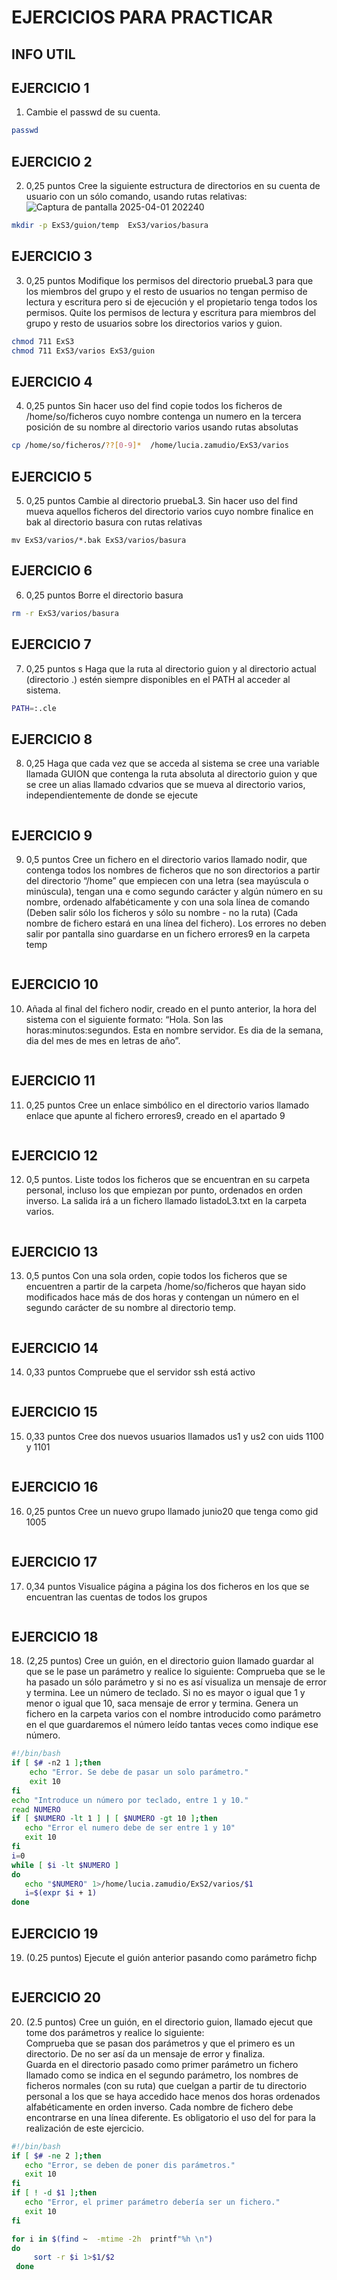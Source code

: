# EJERCICIOS PARA PRACTICAR
## INFO UTIL


## EJERCICIO 1
 1) Cambie el passwd de su cuenta.
 ```bash
passwd  
```
## EJERCICIO 2
 2) 0,25 puntos Cree la siguiente estructura de directorios en su cuenta de usuario con un sólo
 comando, usando rutas relativas:
 ![Captura de pantalla 2025-04-01 202240](https://github.com/user-attachments/assets/1fdca903-18c2-4bc6-8360-bef6f26a7beb)
 ```bash
mkdir -p ExS3/guion/temp  ExS3/varios/basura
```

## EJERCICIO 3
 3)  0,25 puntos Modifique los permisos del directorio pruebaL3 para que los miembros del
 grupo y el resto de usuarios no tengan permiso de lectura y escritura pero si de ejecución y
 el propietario tenga todos los permisos.
 Quite los permisos de lectura y escritura para miembros del grupo y resto de usuarios
 sobre los directorios varios y  guion.
 ```bash
chmod 711 ExS3
chmod 711 ExS3/varios ExS3/guion
```

## EJERCICIO 4
4) 0,25 puntos Sin hacer uso del find copie todos los ficheros de /home/so/ficheros
 cuyo nombre contenga un numero en la tercera posición de su nombre al directorio
 varios usando rutas absolutas
 ```bash
cp /home/so/ficheros/??[0-9]*  /home/lucia.zamudio/ExS3/varios
```

## EJERCICIO 5
  5) 0,25 puntos Cambie al directorio pruebaL3. Sin hacer uso del find mueva aquellos
 ficheros del directorio varios cuyo nombre finalice en bak al directorio basura con
 rutas relativas
```
mv ExS3/varios/*.bak ExS3/varios/basura
```
## EJERCICIO 6
 6) 0,25 puntos Borre el directorio basura
```bash
rm -r ExS3/varios/basura
```

## EJERCICIO 7
 7) 0,25 puntos s Haga que la ruta al directorio guion y al directorio actual (directorio .)
 estén siempre disponibles en el PATH al acceder al sistema.
 ```bash
PATH=:.cle
```
## EJERCICIO 8
 8) 0,25  Haga que cada vez que se acceda al sistema se cree una variable llamada
 GUION que contenga la ruta absoluta al directorio guion y que se cree un alias llamado
 cdvarios que se mueva al directorio varios, independientemente de donde se
 ejecute
```bash

```

## EJERCICIO 9
 9) 0,5 puntos Cree un fichero en el directorio varios llamado nodir, que contenga
 todos los nombres de ficheros que no son directorios a partir del directorio “/home” que
 empiecen con una letra (sea mayúscula o minúscula), tengan una e como segundo carácter
 y algún número en su nombre, ordenado alfabéticamente y con una sola línea de comando
 (Deben salir sólo los ficheros y sólo su nombre - no la ruta) (Cada nombre de fichero
 estará en una línea del fichero). Los errores no deben salir por pantalla sino guardarse en
 un fichero errores9 en la carpeta temp
```bash

```

## EJERCICIO 10
10) Añada al final del fichero nodir, creado en el punto anterior, la hora del
 sistema con el siguiente formato: “Hola. Son las horas:minutos:segundos. Esta en
 nombre servidor. Es dia de la semana, dia del mes de mes en letras de año”.
```bash

```
## EJERCICIO 11
 11) 0,25 puntos Cree un enlace simbólico en el directorio varios llamado enlace que
 apunte al fichero errores9, creado en el apartado 9
```bash

```
## EJERCICIO 12
12) 0,5 puntos.  Liste todos los ficheros que se encuentran en su carpeta personal, incluso los
 que empiezan por punto, ordenados en orden inverso. La salida irá a un fichero llamado
 listadoL3.txt en la carpeta varios.
```bash

```
## EJERCICIO 13
13) 0,5 puntos Con una sola orden, copie todos los ficheros que se encuentren a partir de la
 carpeta /home/so/ficheros que hayan sido modificados hace más de dos horas y
 contengan un número en el segundo carácter de su nombre al directorio temp.
```bash

```
## EJERCICIO 14
 14) 0,33 puntos  Compruebe que el servidor ssh está activo
```bash

```

## EJERCICIO 15
 15) 0,33 puntos Cree dos nuevos usuarios llamados us1 y us2 con uids 1100 y 1101
```bash

```
## EJERCICIO 16
16) 0,25 puntos  Cree un nuevo grupo llamado junio20 que tenga como gid 1005
```bash


```
## EJERCICIO 17
17) 0,34 puntos  Visualice página a página los dos ficheros en los que se encuentran las
 cuentas de todos los grupos
```bash


```
## EJERCICIO 18
 18) (2,25 puntos) Cree un guión, en el directorio guion llamado guardar al que se le pase
 un parámetro y realice lo siguiente:
 Comprueba que se le ha pasado un sólo parámetro y si no es así visualiza un mensaje de
 error y termina.
 Lee un número de teclado. Si no es mayor o igual que 1 y menor o igual que 10, saca
 mensaje de error y termina.
 Genera un fichero en la carpeta varios con el nombre introducido como parámetro en el
 que guardaremos el número leído tantas veces como indique ese número.
```bash
#!/bin/bash
if [ $# -n2 1 ];then
    echo "Error. Se debe de pasar un solo parámetro."
    exit 10
fi
echo "Introduce un número por teclado, entre 1 y 10."
read NUMERO
if [ $NUMERO -lt 1 ] | [ $NUMERO -gt 10 ];then
   echo "Error el numero debe de ser entre 1 y 10"
   exit 10
fi
i=0
while [ $i -lt $NUMERO ]
do
   echo "$NUMERO" 1>/home/lucia.zamudio/ExS2/varios/$1
   i=$(expr $i + 1)
done 
```
## EJERCICIO 19
 19)  (0.25 puntos)  Ejecute el guión anterior pasando como parámetro fichp
```bash

```
## EJERCICIO  20
20)  (2.5 puntos) Cree un guión, en el directorio guion, llamado ejecut que tome dos
 parámetros y realice lo siguiente:\
 Comprueba que se pasan dos parámetros y que el primero es un directorio. De no ser así
 da un mensaje de error y finaliza.\
 Guarda en el directorio pasado como primer parámetro un fichero llamado como se indica
 en el segundo parámetro, los nombres de ficheros normales (con su ruta) que cuelgan a
 partir de tu directorio personal a los que se haya accedido hace menos dos horas
 ordenados alfabéticamente en orden inverso. Cada nombre de fichero debe encontrarse en
 una línea diferente. Es obligatorio el uso del for para la realización de este ejercicio.
```bash
#!/bin/bash
if [ $# -ne 2 ];then
   echo "Error, se deben de poner dis parámetros."
   exit 10
fi
if [ ! -d $1 ];then
   echo "Error, el primer parámetro debería ser un fichero."
   exit 10
fi

for i in $(find ~  -mtime -2h  printf"%h \n")
do
     sort -r $i 1>$1/$2
 done
```

